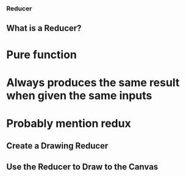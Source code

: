 ### Reducer

## What is a Reducer?
# Pure function
# Always produces the same result when given the same inputs
# Probably mention redux

## Create a Drawing Reducer

## Use the Reducer to Draw to the Canvas
